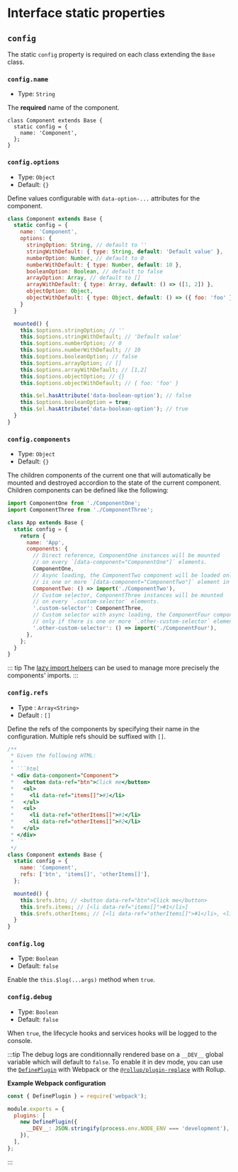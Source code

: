 # Interface static properties

## `config`

The static `config` property is required on each class extending the `Base` class.

### `config.name`

- Type: `String`

The **required** name of the component.

```js{3}
class Component extends Base {
  static config = {
    name: 'Component',
  };
}
```

### `config.options`

- Type: `Object`
- Default: `{}`

Define values configurable with `data-option-...` attributes for the component.

```js
class Component extends Base {
  static config = {
    name: 'Component',
    options: {
      stringOption: String, // default to ''
      stringWithDefault: { type: String, default: 'Default value' },
      numberOption: Number, // default to 0
      numberWithDefault: { type: Number, default: 10 },
      booleanOption: Boolean, // default to false
      arrayOption: Array, // default to []
      arrayWithDefault: { type: Array, default: () => ([1, 2]) },
      objectOption: Object,
      objectWithDefault: { type: Object, default: () => ({ foo: 'foo' }) },
    }
  }

  mounted() {
    this.$options.stringOption; // ''
    this.$options.stringWithDefault; // 'Default value'
    this.$options.numberOption; // 0
    this.$options.numberWithDefault; // 10
    this.$options.booleanOption; // false
    this.$options.arrayOption; // []
    this.$options.arrayWithDefault; // [1,2]
    this.$options.objectOption; // {}
    this.$options.objectWithDefault; // { foo: 'foo' }

    this.$el.hasAttribute('data-boolean-option'); // false
    this.$options.booleanOption = true;
    this.$el.hasAttribute('data-boolean-option'); // true
  }
}
```

### `config.components`

- Type: `Object`
- Default: `{}`

The children components of the current one that will automatically be mounted and destroyed accordion to the state of the current component. Children components can be defined like the following:

```js
import ComponentOne from './ComponentOne';
import ComponentThree from './ComponentThree';

class App extends Base {
  static config = {
    return {
      name: 'App',
      components: {
        // Direct reference, ComponentOne instances will be mounted
        // on every `[data-component="ComponentOne"]` elements.
        ComponentOne,
        // Async loading, the ComponentTwo component will be loaded only if there
        // is one or more `[data-component="ComponentTwo"]` element in the DOM.
        ComponentTwo: () => import('./ComponentTwo'),
        // Custom selector, ComponentThree instances will be mounted
        // on every `.custom-selector` elements.
        '.custom-selector': ComponentThree,
        // Custom selector with async loading, the ComponentFour component will be loaded
        // only if there is one or more `.other-custom-selector` element in the DOM.
        '.other-custom-selector': () => import('./ComponentFour'),
      },
    };
  }
}
```

::: tip
The [lazy import helpers](/api/helpers/#lazy-import-helpers) can be used to manage more precisely the components' imports.
:::

### `config.refs`

- Type : `Array<String>`
- Default : `[]`

Define the refs of the components by specifying their name in the configuration. Multiple refs should be suffixed with `[]`.

```js
/**
 * Given the following HTML:
 *
 * ```html
 * <div data-component="Component">
 *   <button data-ref="btn">Click me</button>
 *   <ul>
 *     <li data-ref="items[]">#1</li>
 *   </ul>
 *   <ul>
 *     <li data-ref="otherItems[]">#1</li>
 *     <li data-ref="otherItems[]">#2</li>
 *   </ul>
 * </div>
 * ```
 */
class Component extends Base {
  static config = {
    name: 'Component',
    refs: ['btn', 'items[]', 'otherItems[]'],
  };

  mounted() {
    this.$refs.btn; // <button data-ref="btn">Click me</button>
    this.$refs.items; // [<li data-ref="items[]">#1</li>]
    this.$refs.otherItems; // [<li data-ref="otherItems[]">#1</li>, <li data-ref="otherItems[]">#2</li>]
  }
}
```

### `config.log`

- Type: `Boolean`
- Default: `false`

Enable the `this.$log(...args)` method when `true`.

### `config.debug`

- Type: `Boolean`
- Default: `false`

When `true`, the lifecycle hooks and services hooks will be logged to the console.

:::tip
The debug logs are conditionnally rendered base on a `__DEV__` global variable which will default to `false`. To enable it in dev mode, you can use the [`DefinePlugin`](https://webpack.js.org/plugins/define-plugin/) with Webpack or the [`@rollup/plugin-replace`](https://github.com/rollup/plugins/tree/master/packages/replace) with Rollup.

**Example Webpack configuration**
```js
const { DefinePlugin } = require('webpack');

module.exports = {
  plugins: [
    new DefinePlugin({
      __DEV__: JSON.stringify(process.env.NODE_ENV === 'development'),
    }),
  ],
};
```
:::
